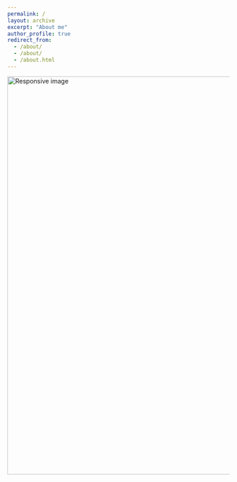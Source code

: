 ```yaml
---
permalink: /
layout: archive
excerpt: "About me"
author_profile: true
redirect_from: 
  - /about/
  - /about/
  - /about.html
---
```




<body>
	

  <div>
    <img class="img-circle" src="{{ site.baseurl }}images/ufpr1.png" alt="Responsive image" width="900">
  </div>




</body>
